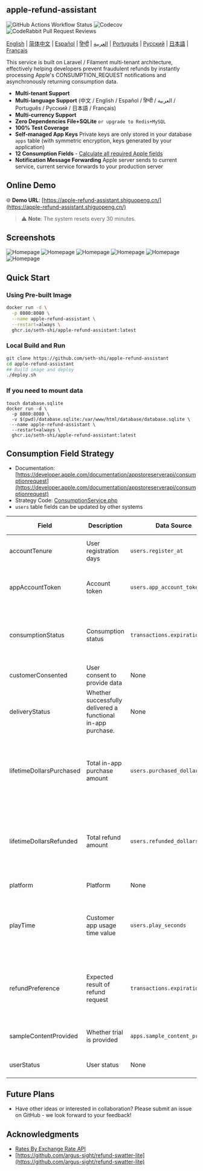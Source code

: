 ## apple-refund-assistant
![GitHub Actions Workflow Status](https://img.shields.io/github/actions/workflow/status/seth-shi/apple-refund-assistant/laravel.yml)
![Codecov](https://img.shields.io/codecov/c/github/seth-shi/apple-refund-assistant)
![CodeRabbit Pull Request Reviews](https://img.shields.io/coderabbit/prs/github/seth-shi/apple-refund-assistant?utm_source=oss&utm_medium=github&utm_campaign=seth-shi%2Fapple-refund-assistant&labelColor=171717&color=FF570A&link=https%3A%2F%2Fcoderabbit.ai&label=CodeRabbit+Reviews)

[English](./README.md) | [简体中文](./README.zh.md) | [Español](./README.es.md) | [हिन्दी](./README.hi.md) | [العربية](./README.ar.md) | [Português](./README.pt.md) | [Русский](./README.ru.md) | [日本語](./README.ja.md) | [Français](./README.fr.md)

This service is built on Laravel / Filament multi-tenant architecture,
effectively helping developers prevent fraudulent refunds by instantly processing Apple's CONSUMPTION_REQUEST notifications and asynchronously returning consumption data.

- **Multi-tenant Support**
- **Multi-language Support** (中文 / English / Español / हिन्दी / العربية / Português / Русский / 日本語 / Français)
- **Multi-currency Support**
- **Zero Dependencies File+SQLite** `or upgrade to Redis+MySQL`
- **100% Test Coverage**
- **Self-managed App Keys** Private keys are only stored in your database `apps` table (with symmetric encryption, keys generated by your application)
- **12 Consumption Fields** - [Calculate all required Apple fields](#consumption-field-strategy)
- **Notification Message Forwarding** Apple server sends to current service, current service forwards to your production server


## Online Demo

🌐 **Demo URL**: [https://apple-refund-assistant.shiguopeng.cn/](https://apple-refund-assistant.shiguopeng.cn/)

> ⚠️ **Note**: The system resets every 30 minutes.

 
## Screenshots
![Homepage](assets/0.png)
![Homepage](assets/1.png)
![Homepage](assets/2.png)
![Homepage](assets/3.png)
![Homepage](assets/4.png)
![Homepage](assets/5.png)


## Quick Start
### Using Pre-built Image
```bash
docker run -d \
  -p 8080:8080 \
  --name apple-refund-assistant \
  --restart=always \
  ghcr.io/seth-shi/apple-refund-assistant:latest
```


### Local Build and Run
```bash
git clone https://github.com/seth-shi/apple-refund-assistant
cd apple-refund-assistant
## Build image and deploy
./deploy.sh
```

### If you need to mount data
```
touch database.sqlite
docker run -d \
  -p 8080:8080 \
  -v $(pwd)/database.sqlite:/var/www/html/database/database.sqlite \
  --name apple-refund-assistant \
  --restart=always \
  ghcr.io/seth-shi/apple-refund-assistant:latest
```

## Consumption Field Strategy
* Documentation: [https://developer.apple.com/documentation/appstoreserverapi/consumptionrequest](https://developer.apple.com/documentation/appstoreserverapi/consumptionrequest)
* Strategy Code: [ConsumptionService.php](./app/Services/ConsumptionService.php) 
* `users` table fields can be updated by other systems

| Field                       | Description                | Data Source                          | Calculation Rule                                                                                           |
|--------------------------|-------------------|--------------------------------|------------------------------------------------------------------------------------------------|
| accountTenure            | User registration days            | `users.register_at`            | Current time minus registration time                                                                                     |
| appAccountToken          | Account token          | `users.app_account_token`      | [Needs to be passed when client creates order](https://developer.apple.com/documentation/StoreKit/Transaction/appAccountToken) |
| consumptionStatus        | Consumption status              | `transactions.expiration_date` | Compare with current time, if expired return consumed                                                                              |
| customerConsented        | User consent to provide data          | None                              | Hardcoded `true`                                                                                       |
| deliveryStatus           | Whether successfully delivered a functional in-app purchase. | None                              | Hardcoded `0`(normal delivery)                                                                                    |
| lifetimeDollarsPurchased | Total in-app purchase amount             | `users.purchased_dollars`      | Accumulate this field based on Apple transaction events, you can also accumulate it yourself                                                                        |
| lifetimeDollarsRefunded  | Total refund amount             | `users.refunded_dollars`       | Accumulate this field based on Apple refund events, you can also accumulate it yourself                                                                        |
| platform                 | Platform                | None                              | Hardcoded `1`(apple)                                                                                   |
| playTime                 | Customer app usage time value        | `users.play_seconds`           | Your system needs to support updating this field, otherwise it's `0`                                                                          |
| refundPreference         | Expected result of refund request         | `transactions.expiration_date` | Compare with current time, if expired hope to reject refund                                                                             |
| sampleContentProvided    | Whether trial is provided            | `apps.sample_content_provided` | Configure app when creating app                                                                                      |
| userStatus               | User status              | None                              | Hardcoded `1`(normal user)                                                                                   |

## Future Plans
- Have other ideas or interested in collaboration? Please submit an issue on GitHub - we look forward to your feedback!

## Acknowledgments
* [Rates By Exchange Rate API](https://www.exchangerate-api.com)
* [https://github.com/argus-sight/refund-swatter-lite](https://github.com/argus-sight/refund-swatter-lite)
